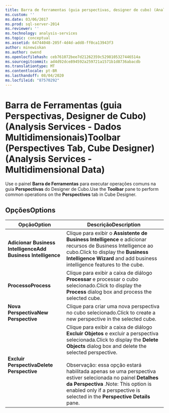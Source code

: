 ```yaml
---
title: Barra de ferramentas (guia perspectivas, designer de cubo) (Analysis Services-dados multidimensionais) | Microsoft Docs
ms.custom: ''
ms.date: 03/06/2017
ms.prod: sql-server-2014
ms.reviewer: ''
ms.technology: analysis-services
ms.topic: conceptual
ms.assetid: 64744048-205f-4d4d-add8-ff0ca13943f3
author: minewiskan
ms.author: owend
ms.openlocfilehash: ceb761072bee7d21262359c5298105327446514a
ms.sourcegitcommit: ad4d92dce894592a259721a1571b1d8736abacdb
ms.translationtype: MT
ms.contentlocale: pt-BR
ms.lasthandoff: 08/04/2020
ms.locfileid: "87570292"
---
```

# <a name="toolbar-perspectives-tab-cube-designer-analysis-services---multidimensional-data"></a><span data-ttu-id="73f5b-102">Barra de Ferramentas (guia Perspectivas, Designer de Cubo) (Analysis Services - Dados Multidimensionais)</span><span class="sxs-lookup"><span data-stu-id="73f5b-102">Toolbar (Perspectives Tab, Cube Designer) (Analysis Services - Multidimensional Data)</span></span>
  <span data-ttu-id="73f5b-103">Use o painel **Barra de Ferramentas** para executar operações comuns na guia **Perspectivas** do Designer de Cubo.</span><span class="sxs-lookup"><span data-stu-id="73f5b-103">Use the **Toolbar** pane to perform common operations on the **Perspectives** tab in Cube Designer.</span></span>  
  
## <a name="options"></a><span data-ttu-id="73f5b-104">Opções</span><span class="sxs-lookup"><span data-stu-id="73f5b-104">Options</span></span>  
  
|<span data-ttu-id="73f5b-105">Opção</span><span class="sxs-lookup"><span data-stu-id="73f5b-105">Option</span></span>|<span data-ttu-id="73f5b-106">Descrição</span><span class="sxs-lookup"><span data-stu-id="73f5b-106">Description</span></span>|  
|------------|-----------------|  
|<span data-ttu-id="73f5b-107">**Adicionar Business Intelligence**</span><span class="sxs-lookup"><span data-stu-id="73f5b-107">**Add Business Intelligence**</span></span>|<span data-ttu-id="73f5b-108">Clique para exibir o **Assistente de Business Intelligence** e adicionar recursos de Business Intelligence ao cubo.</span><span class="sxs-lookup"><span data-stu-id="73f5b-108">Click to display the **Business Intelligence Wizard** and add business intelligence features to the cube.</span></span>|  
|<span data-ttu-id="73f5b-109">**Processo**</span><span class="sxs-lookup"><span data-stu-id="73f5b-109">**Process**</span></span>|<span data-ttu-id="73f5b-110">Clique para exibir a caixa de diálogo **Processar** e processar o cubo selecionado.</span><span class="sxs-lookup"><span data-stu-id="73f5b-110">Click to display the **Process** dialog box and process the selected cube.</span></span>|  
|<span data-ttu-id="73f5b-111">**Nova Perspectiva**</span><span class="sxs-lookup"><span data-stu-id="73f5b-111">**New Perspective**</span></span>|<span data-ttu-id="73f5b-112">Clique para criar uma nova perspectiva no cubo selecionado.</span><span class="sxs-lookup"><span data-stu-id="73f5b-112">Click to create a new perspective in the selected cube.</span></span>|  
|<span data-ttu-id="73f5b-113">**Excluir Perspectiva**</span><span class="sxs-lookup"><span data-stu-id="73f5b-113">**Delete Perspective**</span></span>|<span data-ttu-id="73f5b-114">Clique para exibir a caixa de diálogo **Excluir Objetos** e excluir a perspectiva selecionada.</span><span class="sxs-lookup"><span data-stu-id="73f5b-114">Click to display the **Delete Objects** dialog box and delete the selected perspective.</span></span><br /><br /> <span data-ttu-id="73f5b-115">Observação: essa opção estará habilitada apenas se uma perspectiva estiver selecionada no painel **Detalhes da Perspectiva** .</span><span class="sxs-lookup"><span data-stu-id="73f5b-115">Note: This option is enabled only if a perspective is selected in the **Perspective Details** pane.</span></span>|  
  
  
